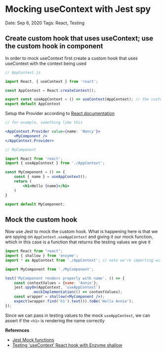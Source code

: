 # Mocking useContext with Jest spy

Date: Sep 6, 2020
Tags: React, Testing

## Create custom hook that uses useContext; use the custom hook in component

In order to mock useContext first create a custom hook that uses useContext with the context being used

```jsx
// AppContext.js

import React, { useContext } from 'react';

const AppContext = React.createContext();

export const useAppContext = () => useContext(AppContext); // the custom hook
export default AppContext
```

Setup the Provider according to [React documentation](https://reactjs.org/docs/context.html#contextprovider)

```jsx
// for example, something like this

<AppContext.Provider value={name: 'Nancy'}>
	<MyComponent />
</AppContext.Provider>
```

```jsx
// MyComponent

import React from 'react';
import { useAppContext } from './AppContext';

const MyComponent = () => {
	const { name } = useAppContext();
	return (
		<h1>Hello {name}</h1>
	)
}

export default MyComponent;
```

## Mock the custom hook

Now use Jest to mock the custom hook. What is  happening here is that we are spying on `AppContext.useAppContext` and giving it our mock function, which in this case is a function that returns the testing values we give it

```jsx
import React from "react";
import { shallow } from 'enzyme';
import * as AppContext from './AppContext'; // note we're importing with a * to import all the exports

import MyComponent from './MyComponent';

test('MyComponent renders properly with name', () => {
	const contextValues = {name: 'Annie'};
	jest.spyOn(AppContext, 'useAppContext')
			.mockImplementation(() => contextValues);
	const wrapper = shallow(<MyComponent />);
	expect(wrapper.find('h1').text()).toBe('Hello Annie');
});
```

Since we can pass in testing values to the mock `useAppContext`, we can assert if the `<h1>` is rendering the name correctly

**References**

- [Jest Mock functions](https://jestjs.io/docs/en/jest-object#mock-functions)
- [Testing ‘useContext’ React hook with Enzyme shallow](https://medium.com/7shifts-engineering-blog/testing-usecontext-react-hook-with-enzyme-shallow-da062140fc83)